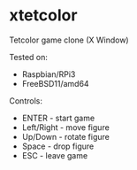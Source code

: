 # xtetcolor
Tetcolor game clone (X Window)

Tested on:
  - Raspbian/RPi3
  - FreeBSD11/amd64

Controls:
  * ENTER       - start game
  * Left/Right  - move figure
  * Up/Down     - rotate figure
  * Space       - drop figure
  * ESC         - leave game
